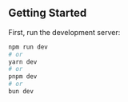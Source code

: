## Getting Started

First, run the development server:

```bash
npm run dev
# or
yarn dev
# or
pnpm dev
# or
bun dev
```